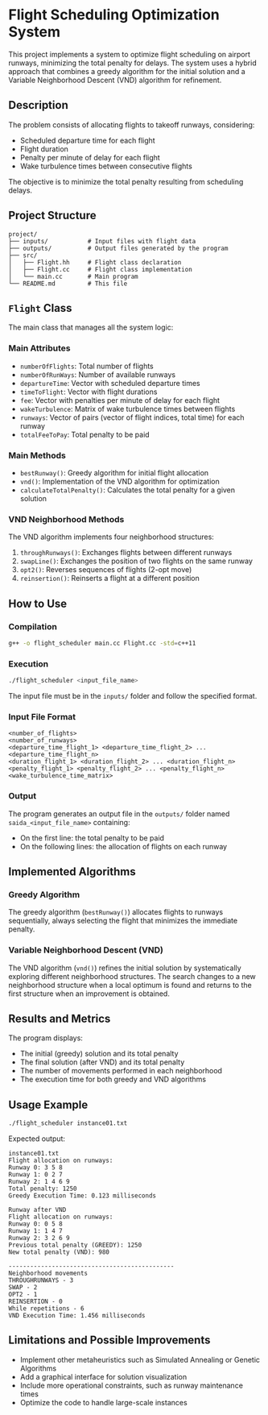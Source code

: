 # Flight Scheduling Optimization System

This project implements a system to optimize flight scheduling on airport runways, minimizing the total penalty for delays. The system uses a hybrid approach that combines a greedy algorithm for the initial solution and a Variable Neighborhood Descent (VND) algorithm for refinement.

## Description

The problem consists of allocating flights to takeoff runways, considering:
- Scheduled departure time for each flight
- Flight duration
- Penalty per minute of delay for each flight
- Wake turbulence times between consecutive flights

The objective is to minimize the total penalty resulting from scheduling delays.

## Project Structure

```
project/
├── inputs/           # Input files with flight data
├── outputs/          # Output files generated by the program
├── src/
│   ├── Flight.hh     # Flight class declaration
│   ├── Flight.cc     # Flight class implementation
│   └── main.cc       # Main program
└── README.md         # This file
```

## `Flight` Class

The main class that manages all the system logic:

### Main Attributes

- `numberOfFlights`: Total number of flights
- `numberOfRunWays`: Number of available runways
- `departureTime`: Vector with scheduled departure times
- `timeToFlight`: Vector with flight durations
- `fee`: Vector with penalties per minute of delay for each flight
- `wakeTurbulence`: Matrix of wake turbulence times between flights
- `runways`: Vector of pairs (vector of flight indices, total time) for each runway
- `totalFeeToPay`: Total penalty to be paid

### Main Methods

- `bestRunway()`: Greedy algorithm for initial flight allocation
- `vnd()`: Implementation of the VND algorithm for optimization
- `calculateTotalPenalty()`: Calculates the total penalty for a given solution

### VND Neighborhood Methods

The VND algorithm implements four neighborhood structures:

1. `throughRunways()`: Exchanges flights between different runways
2. `swapLine()`: Exchanges the position of two flights on the same runway
3. `opt2()`: Reverses sequences of flights (2-opt move)
4. `reinsertion()`: Reinserts a flight at a different position

## How to Use

### Compilation

```bash
g++ -o flight_scheduler main.cc Flight.cc -std=c++11
```

### Execution

```bash
./flight_scheduler <input_file_name>
```

The input file must be in the `inputs/` folder and follow the specified format.

### Input File Format

```
<number_of_flights>
<number_of_runways>
<departure_time_flight_1> <departure_time_flight_2> ... <departure_time_flight_n>
<duration_flight_1> <duration_flight_2> ... <duration_flight_n>
<penalty_flight_1> <penalty_flight_2> ... <penalty_flight_n>
<wake_turbulence_time_matrix>
```

### Output

The program generates an output file in the `outputs/` folder named `saida_<input_file_name>` containing:
- On the first line: the total penalty to be paid
- On the following lines: the allocation of flights on each runway

## Implemented Algorithms

### Greedy Algorithm

The greedy algorithm (`bestRunway()`) allocates flights to runways sequentially, always selecting the flight that minimizes the immediate penalty.

### Variable Neighborhood Descent (VND)

The VND algorithm (`vnd()`) refines the initial solution by systematically exploring different neighborhood structures. The search changes to a new neighborhood structure when a local optimum is found and returns to the first structure when an improvement is obtained.

## Results and Metrics

The program displays:
- The initial (greedy) solution and its total penalty
- The final solution (after VND) and its total penalty
- The number of movements performed in each neighborhood
- The execution time for both greedy and VND algorithms

## Usage Example

```bash
./flight_scheduler instance01.txt
```

Expected output:
```
instance01.txt
Flight allocation on runways:
Runway 0: 3 5 8 
Runway 1: 0 2 7 
Runway 2: 1 4 6 9 
Total penalty: 1250
Greedy Execution Time: 0.123 milliseconds

Runway after VND
Flight allocation on runways:
Runway 0: 0 5 8 
Runway 1: 1 4 7 
Runway 2: 3 2 6 9 
Previous total penalty (GREEDY): 1250
New total penalty (VND): 980

----------------------------------------------
Neighborhood movements
THROUGHRUNWAYS - 3
SWAP - 2
OPT2 - 1
REINSERTION - 0
While repetitions - 6
VND Execution Time: 1.456 milliseconds
```

## Limitations and Possible Improvements

- Implement other metaheuristics such as Simulated Annealing or Genetic Algorithms
- Add a graphical interface for solution visualization
- Include more operational constraints, such as runway maintenance times
- Optimize the code to handle large-scale instances
